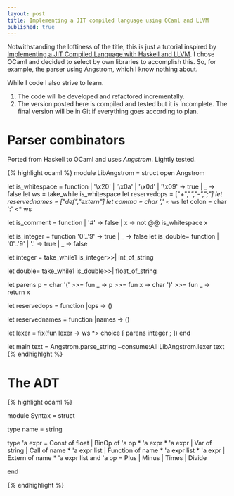 ```yaml
---
layout: post
title: Implementing a JIT compiled language using OCaml and LLVM
published: true
---
```


Notwithstanding the loftiness of the title, this is just a tutorial inspired by [Implementing a JIT Compiled Language with Haskell and LLVM](https://smunix.github.io/www.stephendiehl.com/llvm/index.html). I chose OCaml and decided to  select by own libraries to accomplish this.
So, for example, the parser using Angstrom, which I know nothing about.

While I code I also strive to learn.

1. The code will be developed and refactored incrementally.
2. The version posted here is compiled and tested but it is incomplete. The final version will be in Git if everything goes
   according to plan.

# Parser combinators

Ported from Haskell to OCaml and uses _Angstrom_. Lightly tested.

{% highlight ocaml %}
module LibAngstrom = struct
  open Angstrom

  let is_whitespace = function
  | '\x20' | '\x0a' | '\x0d' | '\x09' -> true
  | _ -> false
  let ws = take_while is_whitespace
  let reservedops = ["+","*","-",";"]
  let reservednames = ["def","extern"]
  let comma = char ',' <* ws
  let colon = char ':' <* ws

  let is_comment = function
    | '#'  -> false
    | x -> not @@ is_whitespace x

let is_integer = function '0'..'9' -> true | _ -> false
let is_double= function | '0'..'9' | '.' -> true | _ -> false


let integer =
    take_while1 is_integer>>| int_of_string

let double=
    take_while1 is_double>>| float_of_string

let parens p =
  char '(' >>= fun _ ->
  p >>= fun x ->
  char ')' >>= fun _ -> return x


let reservedops = function
    |ops  -> ()

let reservednames = function
    |names -> ()

let lexer =
    fix(fun lexer ->
      ws
      *> choice
      [
        parens integer ;
      ])
end

let main text =
 Angstrom.parse_string ~consume:All LibAngstrom.lexer text
{% endhighlght %}

# The ADT

{% highlight ocaml %}

module Syntax = struct

type name = string

type 'a expr =
    Const of float
  | BinOp of 'a op * 'a expr * 'a expr
  | Var of string
  | Call of name * 'a expr list
  | Function of name * 'a expr list  * 'a expr
  | Extern of name * 'a expr list
and 'a op
  = Plus
  | Minus
  | Times
  | Divide

end

{% endhighlight %}

